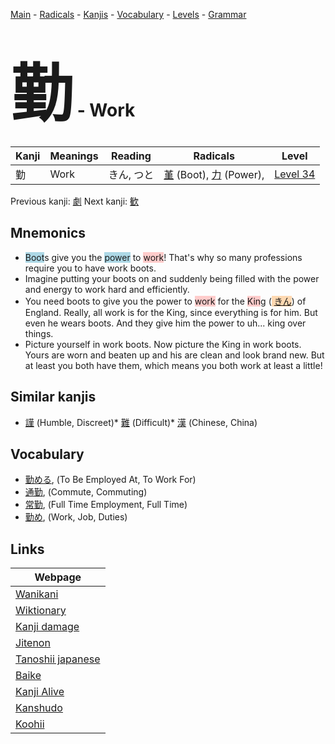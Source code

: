 <style> bigfont {font-size: 100px}</style>
[Main](../index.md) -
[Radicals](../radicals.md) -
[Kanjis](../kanjis.md) -
[Vocabulary](../vocabulary.md) -
[Levels](../levels.md) -
[Grammar](../grammar.md)
# <bigfont> 勤</bigfont> - Work 

| Kanji | Meanings | Reading | Radicals | Level |
| --- | --- | --- | --- | --- |
| 勤 | Work | きん, つと | [堇](../radicals/堇.md) (Boot), [力](../radicals/力.md) (Power),  | [Level 34](../levels/wk_level34.md) |

Previous kanji: [劇](劇.md) Next kanji: [歓](歓.md) 

## Mnemonics
 * <span style="background-color:#ADD8E6"> Boot</span>s give you the <span style="background-color:#ADD8E6"> power</span> to <span style="background-color:#ffcccb"> work</span>! That's why so many professions require you to have work boots.
* Imagine putting your boots on and suddenly being filled with the power and energy to work hard and efficiently.
* You need boots to give you the power to <span style="background-color:#ffcccb"> work</span> for the <span style="background-color:#ffcccb"> Kin</span>g (<span style="background-color:#fed8b1"> [きん](https://jisho.org/search/きん)</span>) of England. Really, all work is for the King, since everything is for him. But even he wears boots. And they give him the power to uh... king over things.
* Picture yourself in work boots. Now picture the King in work boots. Yours are worn and beaten up and his are clean and look brand new. But at least you both have them, which means you both work at least a little!


## Similar kanjis
 * [謹](謹.md) (Humble, Discreet)* [難](難.md) (Difficult)* [漢](漢.md) (Chinese, China)


## Vocabulary
 * [勤める](../vocabulary/勤.md), (To Be Employed At, To Work For)
* [通勤](../vocabulary/勤.md), (Commute, Commuting)
* [常勤](../vocabulary/勤.md), (Full Time Employment, Full Time)
* [勤め](../vocabulary/勤.md), (Work, Job, Duties)



## Links 

| Webpage |
| --- |
| [Wanikani          ](https://www.wanikani.com/kanji/勤) |
| [Wiktionary        ](https://en.wiktionary.org/wiki/勤) |
| [Kanji damage      ](http://www.kanjidamage.com/kanji/search?utf8=✓&q=勤) |
| [Jitenon           ](https://jitenon.com/kanji/勤) |
| [Tanoshii japanese ](https://www.tanoshiijapanese.com/dictionary/kanji.cfm?k=勤) |
| [Baike             ](https://baike.baidu.com/item/勤) |
| [Kanji Alive       ](https://app.kanjialive.com/勤) |
| [Kanshudo          ](https://www.kanshudo.com/searchmn?q=勤) |
| [Koohii            ](https://kanji.koohii.com/study/kanji/勤) |
